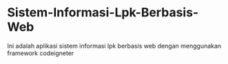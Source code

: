 # Sistem-Informasi-Lpk-Berbasis-Web
Ini adalah aplikasi sistem informasi lpk berbasis web dengan menggunakan framework codeigneter

